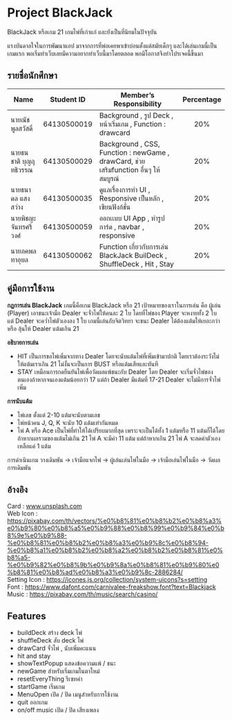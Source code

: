 
# Project BlackJack

BlackJack หรือเกม 21 เกมไพ่ที่เก่าแก่ และยังเป็นที่นิยมในปัจจุบัน

แรงบันดาลใจในการพัฒนาแอป
มาจากการที่พ่อเคยพาเข้าบ่อนตั้งแต่สมัยเด็กๆ และได้เล่นเกมนี้เป็นเกมแรก พอเริ่มทำเว็บเลยมีความอยากทำเว็บนี้มาโดยตลอด พอมีโอกาสจึงทำโปรเจคนี้ขึ้นมา

## รายชื่อนักศึกษา

| Name | Student ID |  Member’s Responsibility | Percentage |
| - | - | - | :-: |
| นายณัช พูลสวัสดิ์ | 64130500019 | Background , รูป Deck , หน้าเริ่มเกม , Function : drawcard | 20% |
| นายธนชาติ บุญฤทธิวรรณ | 64130500029 | Background , CSS,  Function : newGame , drawCard, ช่วยเสริมfunction อื่นๆ ให้สมบูรณ์  | 20% |
| นายธนาดล แสงสว่าง | 64130500035 | ดูแลเรื่องการทำ UI , Responsive เป็นหลัก , เขียนฟังก์ชั่น | 20% | 
| นายพิชญะ จันทรศรีวงศ์ | 64130500059 | ออกเเบบ UI App , ทำรูปการ์ด , navbar , responsive | 20% |
| นายภคพล ทาอุบล | 64130500062 | Function เกี่ยวกับการเล่น BlackJack BuilDeck , ShuffleDeck , Hit , Stay | 20% |

## คู่มือการใช้งาน
**กฎการเล่น BlackJack**
เกมนี้คือเกม BlackJack หรือ 21
เป้าหมายของเราในการเล่น คือ ผู้เล่น (Player) เอาชนะเจ้ามือ  Dealer จะจั่วไพ่ให้คนละ 2 ใบ โดยที่ไพ่ของ Player
จะหงายทั้ง 2 ใบ แต่ Dealer จะคว่ำไพ่ตัวเองลง 1 ใบ เกมนี้เล่นกับจิตวิทยา จะชนะ Dealer ได้ต้องแต้มให้เยอะกว่า หรือ ลุ้นให้ Dealer
แต้มเกิน 21

            
**อธิบายการเล่น**
- HIT เป็นการขอไพ่เพิ่มจากทาง Dealer โดยจะนับแต้มไพ่ที่เพิ่มเข้ามาปกติ โดยเราต้องระวังไม่ให้แต้มเราเกิน
21 ไม่งั้นจะเป็นการ BUST หรือแต้มเสียและทันที 
- STAY เหมือนการกดยืนยันไพ่เพื่อวัดผลแพ้ชนะกับ Dealer โดย Dealer
จะเริ่มจั่วไพ่ของตนเองถ้าหากจนเองแต้มน้อยกว่า 17 แต่ถ้า Dealer มีแต้มที่ 17-21 Dealer จะไม่มีการจั่วไพ่เพิ่ม

**การนับแต้ม**
- ไพ่เลข ตั้งแต่ 2-10 แต้มจะนับตามเลข
- ไพ่หน้าคน J, Q, K จะนับ 10 แต้มเท่ากันหมด
- ไพ่ A หรือ Ace เป็นไพ่ที่ทำให้ได้เปรียบมากที่สุด เพราะจะเป็นได้ทั้ง 1 แต้มหรือ 11 แต้มก็ได้โดยถ้าหากผลรวมของแต้มไม่เกิน 21 ไพ่ A จะมีค่า 11 แต้ม แต่ถ้าหากเกิน 21 ไพ่ A จะลดค่าตัวเองเหลือแค่ 1 แต้ม

การดำเนินเกม
วางเดิมพัน -> เจ้ามือแจกไพ่ -> ผู้เล่นเล่นไพ่ในมือ -> เจ้ามือเล่นไพ่ในมือ -> วัดผลการเดิมพัน

## อ้างอิง
Card : www.unsplash.com <br/>
Web Icon : https://pixabay.com/th/vectors/%e0%b8%81%e0%b8%b2%e0%b8%a3%e0%b9%80%e0%b8%a5%e0%b9%88%e0%b8%99%e0%b9%84%e0%b8%9e%e0%b9%88-%e0%b8%81%e0%b8%b2%e0%b8%a3%e0%b9%8c%e0%b8%94-%e0%b8%a1%e0%b8%b2%e0%b8%a2%e0%b8%b2%e0%b8%81%e0%b8%a5-%e0%b9%82%e0%b8%9b%e0%b9%8a%e0%b8%81%e0%b9%80%e0%b8%81%e0%b8%ad%e0%b8%a3%e0%b9%8c-2886284/
 <br/>
Setting Icon : https://icones.js.org/collection/system-uicons?s=setting
 <br/>
Font : https://www.dafont.com/carnivalee-freakshow.font?text=Blackjack
 <br/>
Music : https://pixabay.com/th/music/search/casino/ <br/>

## Features
- buildDeck สร้าง deck ไพ่
- shuffleDeck สับ deck ไพ่
- drawCard จั่วไพ่ , นับเพิ่มคะแนน
- hit and stay 
- showTextPopup แสดงข้อความแพ้ / ชนะ
- newGame สำหรับเริ่มเกมในตาใหม่
- resetEveryThing รีเซทค่า
- startGame เริ่มเกม
- MenuOpen เปิด / ปิด เมนูสำหรับการใช้งาน
- quit ออกเกม
- on/off music เปิด / ปิด เสียงเพลง


